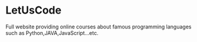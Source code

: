 # LetUsCode

Full website providing online courses about famous programming languages such as Python,JAVA,JavaScript...etc.
